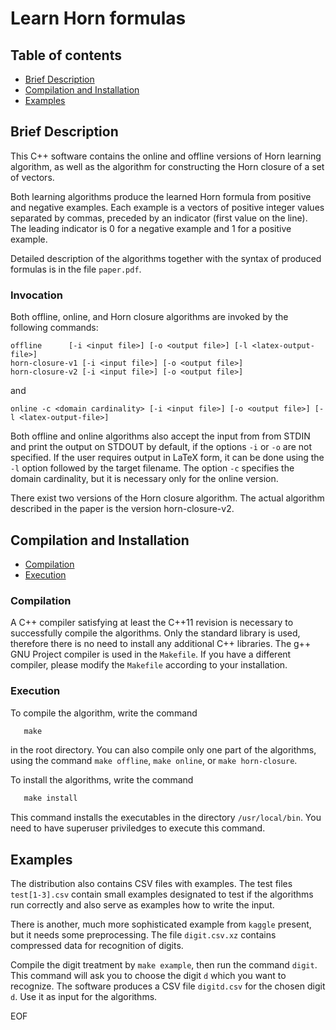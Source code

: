 # Learn Horn formulas
				   
## Table of contents

* [Brief Description](#brief-description)
* [Compilation and Installation](#compilation-and-installation)
* [Examples](#examples)


## Brief Description

This C++ software contains the online and offline versions of Horn
learning algorithm, as well as the algorithm for constructing the Horn
closure of a set of vectors.

Both learning algorithms produce the learned Horn formula from
positive and negative examples. Each example is a vectors of positive
integer values separated by commas, preceded by an indicator (first
value on the line). The leading indicator is 0 for a negative example
and 1 for a positive example.

Detailed description of the algorithms together with the syntax of
produced formulas is in the file `paper.pdf`.

### Invocation

Both offline, online, and Horn closure algorithms are invoked by the
following commands:

	offline      [-i <input file>] [-o <output file>] [-l <latex-output-file>]
	horn-closure-v1 [-i <input file>] [-o <output file>]
	horn-closure-v2 [-i <input file>] [-o <output file>]

and

	online -c <domain cardinality> [-i <input file>] [-o <output file>] [-l <latex-output-file>]

Both offline and online algorithms also accept the input from from
STDIN and print the output on STDOUT by default, if the options `-i`
or `-o` are not specified. If the user requires output in LaTeX form,
it can be done using the `-l` option followed by the target
filename. The option `-c` specifies the domain cardinality, but it is
necessary only for the online version.

There exist two versions of the Horn closure algorithm. The actual
algorithm described in the paper is the version horn-closure-v2.

## Compilation and Installation
* [Compilation](#compilation)
* [Execution](#execution)

### Compilation

A C++ compiler satisfying at least the C++11 revision is necessary to
successfully compile the algorithms. Only the standard library is
used, therefore there is no need to install any additional C++
libraries.  The g++ GNU Project compiler is used in the `Makefile`. If
you have a different compiler, please modify the `Makefile` according
to your installation.

### Execution

To compile the algorithm, write the command
```Makefile
   make
```
in the root directory. You can also compile only one part of the
algorithms, using the command `make offline`, `make online`, or `make
horn-closure`.

To install the algorithms, write the command
```Makefile
   make install
```
This command installs the executables in the directory
`/usr/local/bin`. You need to have superuser priviledges to execute
this command.

## Examples

The distribution also contains CSV files with examples. The test files
`test[1-3].csv` contain small examples designated to test if the
algorithms run correctly and also serve as examples how to write the
input.

There is another, much more sophisticated example from `kaggle`
present, but it needs some preprocessing. The file `digit.csv.xz`
contains compressed data for recognition of digits.

Compile the digit treatment by `make example`, then run the command
`digit`. This command will ask you to choose the digit `d` which you
want to recognize. The software produces a CSV file `digitd.csv` for
the chosen digit `d`. Use it as input for the algorithms.


EOF

